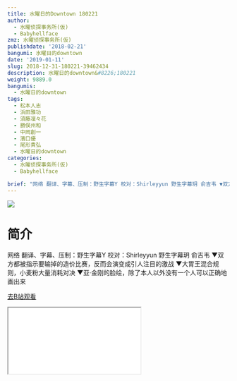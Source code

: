 ```yaml
---
title: 水曜日的Downtown 180221
author:
  - 水曜侦探事务所(仮)
  - Babyhellface
zmz: 水曜侦探事务所(仮)
publishdate: '2018-02-21'
bangumi: 水曜日的downtown
date: '2019-01-11'
slug: 2018-12-31-180221-39462434
description: 水曜日的downtown&#8226;180221
weight: 9889.0
bangumis:
  - 水曜日的downtown
tags:
  - 松本人志
  - 浜田雅功
  - 須藤凜々花
  - 勝俣州和
  - 中岡創一
  - 濱口優
  - 尾形貴弘
  - 水曜日的downtown
categories:
  - 水曜侦探事务所(仮)
  - Babyhellface

brief: "网络 翻译、字幕、压制：野生字幕Y 校对：Shirleyyun 野生字幕玥 俞吉韦 ▼双方都被指示要输掉的造价比赛，反而会演变成引人注目的激战 ▼大胃王混合规则，小麦粉大量消耗对决 ▼亚·金刚的脸绘，除了本人以外没有一个人可以正确地画出来"
---
```

![](https://i.imgur.com/26TIZVq.jpg)
# 简介  
网络
翻译、字幕、压制：野生字幕Y
校对：Shirleyyun 野生字幕玥 俞吉韦
▼双方都被指示要输掉的造价比赛，反而会演变成引人注目的激战
▼大胃王混合规则，小麦粉大量消耗对决
▼亚·金刚的脸绘，除了本人以外没有一个人可以正确地画出来  

[去B站观看](https://www.bilibili.com/video/av39462434/)
<div class ="resp-container"><iframe class="testiframe" src="//player.bilibili.com/player.html?aid=39462434"", scrolling="no", allowfullscreen="true" > </iframe></div> 
